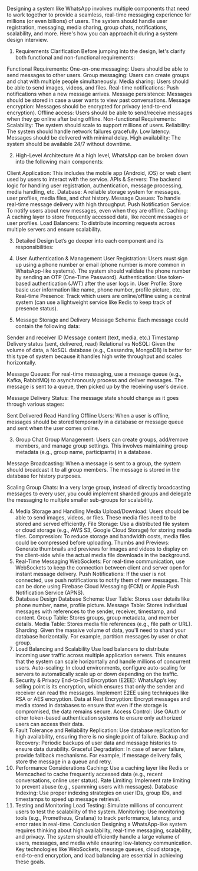 Designing a system like WhatsApp involves multiple components that need to work together to provide a seamless,
real-time messaging experience for millions (or even billions) of users. The system should handle user registration,
messaging, media sharing, group chats, notifications, scalability, and more. Here's how you can approach it during a
system design interview.

1. Requirements Clarification
   Before jumping into the design, let's clarify both functional and non-functional requirements:

Functional Requirements:
One-on-one messaging: Users should be able to send messages to other users.
Group messaging: Users can create groups and chat with multiple people simultaneously.
Media sharing: Users should be able to send images, videos, and files.
Real-time notifications: Push notifications when a new message arrives.
Message persistence: Messages should be stored in case a user wants to view past conversations.
Message encryption: Messages should be encrypted for privacy (end-to-end encryption).
Offline access: Users should be able to send/receive messages when they go online after being offline.
Non-functional Requirements:
Scalability: The system should scale to support millions of users.
Reliability: The system should handle network failures gracefully.
Low latency: Messages should be delivered with minimal delay.
High availability: The system should be available 24/7 without downtime.

2. High-Level Architecture
   At a high level, WhatsApp can be broken down into the following main components:

Client Application: This includes the mobile app (Android, iOS) or web client used by users to interact with the
service.
APIs & Servers: The backend logic for handling user registration, authentication, message processing, media handling,
etc.
Database: A reliable storage system for messages, user profiles, media files, and chat history.
Message Queues: To handle real-time message delivery with high throughput.
Push Notification Service: To notify users about new messages, even when they are offline.
Caching: A caching layer to store frequently accessed data, like recent messages or user profiles.
Load Balancers: To distribute incoming requests across multiple servers and ensure scalability.

3. Detailed Design
   Let’s go deeper into each component and its responsibilities:

1. User Authentication & Management
   User Registration: Users must sign up using a phone number or email (phone number is more common in WhatsApp-like
   systems). The system should validate the phone number by sending an OTP (One-Time Password).
   Authentication: Use token-based authentication (JWT) after the user logs in.
   User Profile: Store basic user information like name, phone number, profile picture, etc.
   Real-time Presence: Track which users are online/offline using a central system (can use a lightweight service like
   Redis to keep track of presence status).
2. Message Storage and Delivery
   Message Schema: Each message could contain the following data:

Sender and receiver ID
Message content (text, media, etc.)
Timestamp
Delivery status (sent, delivered, read)
Relational vs NoSQL: Given the volume of data, a NoSQL database (e.g., Cassandra, MongoDB) is better for this type of
system because it handles high write throughput and scales horizontally.

Message Queues: For real-time messaging, use a message queue (e.g., Kafka, RabbitMQ) to asynchronously process and
deliver messages. The message is sent to a queue, then picked up by the receiving user’s device.

Message Delivery Status: The message state should change as it goes through various stages:

Sent
Delivered
Read
Handling Offline Users: When a user is offline, messages should be stored temporarily in a database or message queue and
sent when the user comes online.

3. Group Chat
   Group Management: Users can create groups, add/remove members, and manage group settings. This involves maintaining
   group metadata (e.g., group name, participants) in a database.

Message Broadcasting: When a message is sent to a group, the system should broadcast it to all group members. The
message is stored in the database for history purposes.

Scaling Group Chats: In a very large group, instead of directly broadcasting messages to every user, you could implement
sharded groups and delegate the messaging to multiple smaller sub-groups for scalability.

4. Media Storage and Handling
   Media Upload/Download: Users should be able to send images, videos, or files. These media files need to be stored and
   served efficiently.
   File Storage: Use a distributed file system or cloud storage (e.g., AWS S3, Google Cloud Storage) for storing media
   files.
   Compression: To reduce storage and bandwidth costs, media files could be compressed before uploading.
   Thumbs and Previews: Generate thumbnails and previews for images and videos to display on the client-side while the
   actual media file downloads in the background.
5. Real-Time Messaging
   WebSockets: For real-time communication, use WebSockets to keep the connection between client and server open for
   instant message delivery.
   Push Notifications: If the user is not connected, use push notifications to notify them of new messages. This can be
   done using Firebase Cloud Messaging (FCM) or Apple Push Notification Service (APNS).
6. Database Design
   Database Schema:
   User Table: Stores user details like phone number, name, profile picture.
   Message Table: Stores individual messages with references to the sender, receiver, timestamp, and content.
   Group Table: Stores groups, group metadata, and member details.
   Media Table: Stores media file references (e.g., file path or URL).
   Sharding: Given the massive volume of data, you'll need to shard your database horizontally. For example, partition
   messages by user or chat group.
7. Load Balancing and Scalability
   Use load balancers to distribute incoming user traffic across multiple application servers. This ensures that the
   system can scale horizontally and handle millions of concurrent users.
   Auto-scaling: In cloud environments, configure auto-scaling for servers to automatically scale up or down depending
   on the traffic.
8. Security & Privacy
   End-to-End Encryption (E2EE): WhatsApp’s key selling point is its encryption, which ensures that only the sender and
   receiver can read the messages. Implement E2EE using techniques like RSA or AES encryption.
   Data at Rest Encryption: Encrypt messages and media stored in databases to ensure that even if the storage is
   compromised, the data remains secure.
   Access Control: Use OAuth or other token-based authentication systems to ensure only authorized users can access
   their data.
9. Fault Tolerance and Reliability
   Replication: Use database replication for high availability, ensuring there is no single point of failure.
   Backup and Recovery: Periodic backups of user data and message histories to ensure data durability.
   Graceful Degradation: In case of server failure, provide fallback mechanisms. For example, if message delivery fails,
   store the message in a queue and retry.
4. Performance Considerations
   Caching: Use a caching layer like Redis or Memcached to cache frequently accessed data (e.g., recent conversations,
   online user status).
   Rate Limiting: Implement rate limiting to prevent abuse (e.g., spamming users with messages).
   Database Indexing: Use proper indexing strategies on user IDs, group IDs, and timestamps to speed up message
   retrieval.
5. Testing and Monitoring
   Load Testing: Simulate millions of concurrent users to test the scalability of the system.
   Monitoring: Use monitoring tools (e.g., Prometheus, Grafana) to track performance, latency, and error rates in
   real-time.
   Conclusion
   Designing a WhatsApp-like system requires thinking about high availability, real-time messaging, scalability, and
   privacy. The system should efficiently handle a large volume of users, messages, and media while ensuring low-latency
   communication. Key technologies like WebSockets, message queues, cloud storage, end-to-end encryption, and load
   balancing are essential in achieving these goals.






